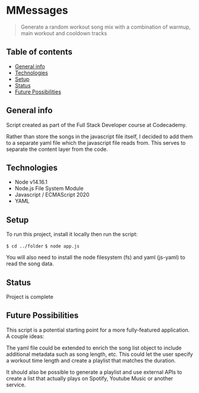 # MMessages
> Generate a random workout song mix with a combination of warmup, main workout and cooldown tracks

## Table of contents
* [General info](#general-info)
* [Technologies](#technologies)
* [Setup](#setup)
* [Status](#status)
* [Future Possibilities](#future-possibilities)

## General info
Script created as part of the Full Stack Developer course at Codecademy.

Rather than store the songs in the javascript file itself, I decided to add them to a separate yaml file which the javascript file reads from. This serves to separate the content layer from the code.

## Technologies
* Node v14.16.1
* Node.js File System Module
* Javascript / ECMAScript 2020
* YAML 

## Setup
To run this project, install it locally then run the script:

`$ cd ../folder`
`$ node app.js`

You will also need to install the node filesystem (fs) and yaml (js-yaml) to read the song data.

## Status
Project is complete

## Future Possibilities
This script is a potential starting point for a more fully-featured application. A couple ideas:

The yaml file could be extended to enrich the song list object to include additional metadata such as song length, etc. This could let the user specify a workout time length and create a playlist that matches the duration.

It should also be possible to generate a playlist and use external APIs to create a list that actually plays on Spotify, Youtube Music or another service.
